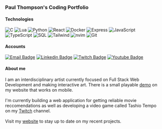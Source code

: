 ### Paul Thompson's Coding Portfolio

#### Technologies
![C](https://img.shields.io/badge/-C-000?&logo=C)
![Lua](https://img.shields.io/badge/-Lua-000?&logo=lua)
![Python](https://img.shields.io/badge/-Python-000?&logo=Python)
![React](https://img.shields.io/badge/-React-000?&logo=React)
![Docker](https://img.shields.io/badge/-Docker-000?&logo=Docker)
![Express](https://img.shields.io/badge/-Express-000?&logo=Express)
![JavaScript](https://img.shields.io/badge/JavaScript-000?logo=JavaScript)
![TypeScript](https://img.shields.io/badge/-TypeScript-000?&logo=TypeScript)
![SQL](https://img.shields.io/badge/-SQL-000?&logo=PostGreSQL)
![Tailwind](https://img.shields.io/badge/tailwind-000?logo=tailwindcss)
![nvim](https://img.shields.io/badge/-nvim-000?&logo=neovim)
![Git](https://img.shields.io/badge/-Git-000?&logo=Git)
#### Accounts
[![Email Badge](https://img.shields.io/badge/paul@findingfocus.dev-325A80?style=flat-square&logo=Gmail&logoColor=white&link=mailto:paul@findingfocus.dev)](mailto:paul@findingfocus.dev)
[![Linkedin Badge](https://img.shields.io/badge/-findingfocusdev-blue?style=flat-square&logo=Linkedin&logoColor=white&link=https://www.linkedin.com/in/paul-thompson-abq/)](https://www.linkedin.com/in/findingfocusdev/)
[![Twitch Badge](https://img.shields.io/badge/-findingfocusdev-purple?style=flat-square&logo=twitch&logoColor=white&link=https://twitch.tv/findingfocusdev)](https://twitch.tv/findingfocusdev)
[![Youtube Badge](https://img.shields.io/badge/-findingfocus-darkred?style=flat-square&logo=youtube&logoColor=white&link=https://www.youtube.com/findingfocus)](https://www.youtube.com/findingfocus)
#### About me
I am an interdisciplinary artist currently focused on Full Stack Web Development and making interactive art. There is a small playable [demo](https://findingfocus.dev/interactive-art.html) on my website that works on mobile.
<br>
<br>
I'm currently building a web application for getting reliable movie reccomendations as well as developing a video game called Tashio Tempo on my [Twitch](https://twitch.tv/findingfocusdev) channel.
<br>
<br>
Visit my [website](https://findingfocus.dev/) to stay up to date on my recent projects.
